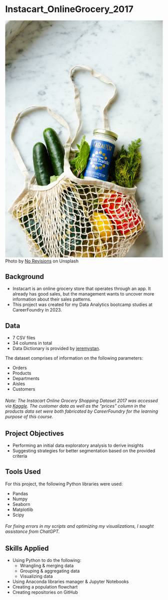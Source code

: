 # Instacart_OnlineGrocery_2017
![Photo by No Revisions on Unsplash](https://github.com/PeiMeiLee/portfolio/blob/main/assets/img/no-revisions-ixS7UCRJTdM-unsplash.jpg)
Photo by [No  Revisions](https://unsplash.com/photos/great-value-green-beans-can-ixS7UCRJTdM?utm_content=creditShareLink&utm_medium=referral&utm_source=unsplash) on Unsplash

## Background
- Instacart is an online grocery store that operates through an app. It already has good sales, but the management wants to uncover more information about their sales patterns.
- This project was created for my Data Analytics bootcamp studies at CareerFoundry in 2023.
  
## Data
- 7 CSV files
- 34 columns in total
- Data Dictionary is provided by [jeremystan](https://gist.github.com/jeremystan/c3b39d947d9b88b3ccff3147dbcf6c6b).

The dataset comprises of information on the following parameters:
* Orders
* Products
* Departments
* Aisles
* Customers
###### Note: The Instacart Online Grocery Shopping Dataset 2017 was accessed via [Kaggle](https://www.kaggle.com/datasets/psparks/instacart-market-basket-analysis). The customer data as well as the “prices” column in the products data set were both fabricated by CareerFoundry for the learning purpose of this course.

## Project Objectives
- Performing an initial data exploratory analysis to derive insights
- Suggesting strategies for better segmentation based on the provided criteria
  
## Tools Used
For this project, the following Python libraries were used:
* Pandas
* Numpy
* Seaborn
* Matplotlib
* Scipy
###### For fixing errors in my scripts and optimizing my visualizations, I sought assistance from ChatGPT. 

## Skills Applied
- Using Python to do the following:
  - Wrangling & merging data
  - Grouping & aggregating data
  - Visualizing data
- Using Anaconda libraries manager & Jupyter Notebooks
- Creating a population flowchart
- Creating repositories on GitHub
